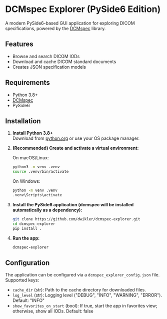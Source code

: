 # DCMspec Explorer (PySide6 Edition)

A modern PySide6-based GUI application for exploring DICOM specifications, powered by the [DCMspec](https://github.com/dwikler/dcmspec) library.

## Features

- Browse and search DICOM IODs
- Download and cache DICOM standard documents
- Creates JSON specification models

## Requirements

- Python 3.8+
- [DCMspec](https://github.com/dwikler/dcmspec)
- PySide6

## Installation

1. **Install Python 3.8+**  
   Download from [python.org](https://www.python.org/downloads/) or use your OS package manager.

2. **(Recommended) Create and activate a virtual environment:**

   On macOS/Linux:

   ```bash
   python3 -m venv .venv
   source .venv/bin/activate
   ```

   On Windows:

   ```cmd
   python -m venv .venv
   .venv\Scripts\activate
   ```

3. **Install the PySide6 application (dcmspec will be installed automatically as a dependency):**

   ```bash
   git clone https://github.com/dwikler/dcmspec-explorer.git
   cd dcmspec-explorer
   pip install .
   ```

4. **Run the app:**
   ```bash
   dcmspec-explorer
   ```

## Configuration

The application can be configured via a `dcmspec_explorer_config.json` file. Supported keys:

- `cache_dir` (str): Path to the cache directory for downloaded files.
- `log_level` (str): Logging level ("DEBUG", "INFO", "WARNING", "ERROR"). Default: "INFO"
- `show_favorites_on_start` (bool): If true, start the app in favorites view; otherwise, show all IODs. Default: false
